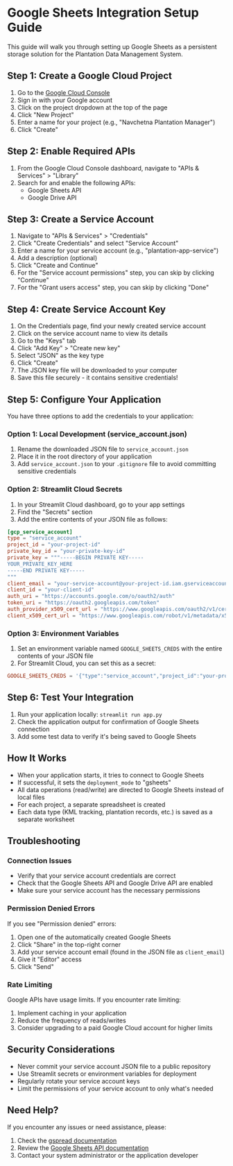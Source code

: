 # Google Sheets Integration Setup Guide

This guide will walk you through setting up Google Sheets as a persistent storage solution for the Plantation Data Management System.

## Step 1: Create a Google Cloud Project

1. Go to the [Google Cloud Console](https://console.cloud.google.com/)
2. Sign in with your Google account
3. Click on the project dropdown at the top of the page
4. Click "New Project"
5. Enter a name for your project (e.g., "Navchetna Plantation Manager")
6. Click "Create"

## Step 2: Enable Required APIs

1. From the Google Cloud Console dashboard, navigate to "APIs & Services" > "Library"
2. Search for and enable the following APIs:
   - Google Sheets API
   - Google Drive API

## Step 3: Create a Service Account

1. Navigate to "APIs & Services" > "Credentials"
2. Click "Create Credentials" and select "Service Account"
3. Enter a name for your service account (e.g., "plantation-app-service")
4. Add a description (optional)
5. Click "Create and Continue"
6. For the "Service account permissions" step, you can skip by clicking "Continue"
7. For the "Grant users access" step, you can skip by clicking "Done"

## Step 4: Create Service Account Key

1. On the Credentials page, find your newly created service account
2. Click on the service account name to view its details
3. Go to the "Keys" tab
4. Click "Add Key" > "Create new key"
5. Select "JSON" as the key type
6. Click "Create"
7. The JSON key file will be downloaded to your computer
8. Save this file securely - it contains sensitive credentials!

## Step 5: Configure Your Application

You have three options to add the credentials to your application:

### Option 1: Local Development (service_account.json)

1. Rename the downloaded JSON file to `service_account.json`
2. Place it in the root directory of your application
3. Add `service_account.json` to your `.gitignore` file to avoid committing sensitive credentials

### Option 2: Streamlit Cloud Secrets

1. In your Streamlit Cloud dashboard, go to your app settings
2. Find the "Secrets" section
3. Add the entire contents of your JSON file as follows:

```toml
[gcp_service_account]
type = "service_account"
project_id = "your-project-id"
private_key_id = "your-private-key-id"
private_key = """-----BEGIN PRIVATE KEY-----
YOUR_PRIVATE_KEY_HERE
-----END PRIVATE KEY-----
"""
client_email = "your-service-account@your-project-id.iam.gserviceaccount.com"
client_id = "your-client-id"
auth_uri = "https://accounts.google.com/o/oauth2/auth"
token_uri = "https://oauth2.googleapis.com/token"
auth_provider_x509_cert_url = "https://www.googleapis.com/oauth2/v1/certs"
client_x509_cert_url = "https://www.googleapis.com/robot/v1/metadata/x509/your-service-account%40your-project-id.iam.gserviceaccount.com"
```

### Option 3: Environment Variables

1. Set an environment variable named `GOOGLE_SHEETS_CREDS` with the entire contents of your JSON file
2. For Streamlit Cloud, you can set this as a secret:

```toml
GOOGLE_SHEETS_CREDS = '{"type":"service_account","project_id":"your-project-id",...}'
```

## Step 6: Test Your Integration

1. Run your application locally: `streamlit run app.py`
2. Check the application output for confirmation of Google Sheets connection
3. Add some test data to verify it's being saved to Google Sheets

## How It Works

- When your application starts, it tries to connect to Google Sheets
- If successful, it sets the `deployment_mode` to "gsheets"
- All data operations (read/write) are directed to Google Sheets instead of local files
- For each project, a separate spreadsheet is created
- Each data type (KML tracking, plantation records, etc.) is saved as a separate worksheet

## Troubleshooting

### Connection Issues

- Verify that your service account credentials are correct
- Check that the Google Sheets API and Google Drive API are enabled
- Make sure your service account has the necessary permissions

### Permission Denied Errors

If you see "Permission denied" errors:

1. Open one of the automatically created Google Sheets
2. Click "Share" in the top-right corner
3. Add your service account email (found in the JSON file as `client_email`)
4. Give it "Editor" access
5. Click "Send"

### Rate Limiting

Google APIs have usage limits. If you encounter rate limiting:

1. Implement caching in your application
2. Reduce the frequency of reads/writes
3. Consider upgrading to a paid Google Cloud account for higher limits

## Security Considerations

- Never commit your service account JSON file to a public repository
- Use Streamlit secrets or environment variables for deployment
- Regularly rotate your service account keys
- Limit the permissions of your service account to only what's needed

## Need Help?

If you encounter any issues or need assistance, please:

1. Check the [gspread documentation](https://gspread.readthedocs.io/)
2. Review the [Google Sheets API documentation](https://developers.google.com/sheets/api)
3. Contact your system administrator or the application developer 